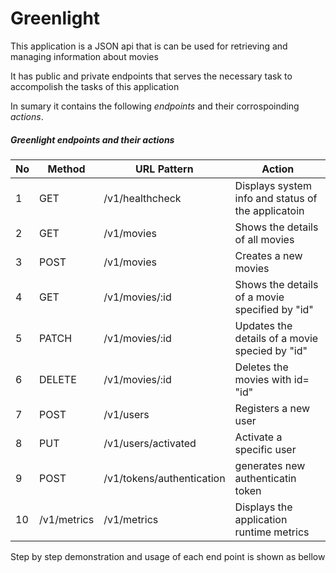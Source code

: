 # Greenlight

This application is a JSON api that is can be used for retrieving and managing information about movies  

It has public and private endpoints that serves the necessary task to accompolish the tasks of this application

In sumary it contains the following *endpoints* and their corrospoinding *actions*.

##### Greenlight endpoints and their actions

No |Method        | URL Pattern     |Action                
-- |------------  | ----------------|----------------------
  1 |GET           | /v1/healthcheck | Displays system info and status of the applicatoin
  2 |GET           | /v1/movies      | Shows the details of all movies  
  3 |POST          | /v1/movies      | Creates a new movies
  4 |GET           | /v1/movies/:id  | Shows the details of a movie specified by "id"
  5 |PATCH         | /v1/movies/:id  | Updates the details of a movie specied by "id"
  6 |DELETE        | /v1/movies/:id  | Deletes the movies with id= "id"
  7 |POST          | /v1/users       | Registers a new user
  8 |PUT           | /v1/users/activated| Activate a specific user
  9 |POST          | /v1/tokens/authentication| generates new authenticatin token
  10|/v1/metrics   | /v1/metrics | Displays the application runtime metrics

  Step by step demonstration and usage of each end point is shown  as bellow
